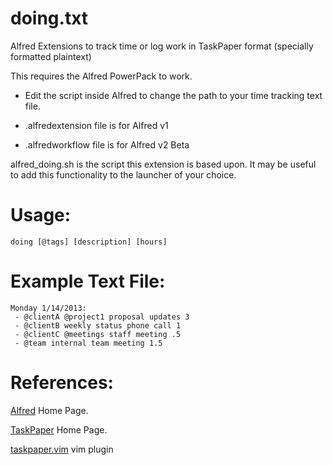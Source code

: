 doing.txt
=========

Alfred Extensions to track time or log work in TaskPaper format (specially
formatted plaintext)

This requires the Alfred PowerPack to work.

- Edit the script inside Alfred to change the path to your time tracking text
  file.

- .alfredextension file is for Alfred v1
- .alfredworkflow file is for Alfred v2 Beta

alfred_doing.sh is the script this extension is based upon. It may be useful
to add this functionality to the launcher of your choice.

# Usage:

    doing [@tags] [description] [hours]

# Example Text File:

    Monday 1/14/2013:
     - @clientA @project1 proposal updates 3
     - @clientB weekly status phone call 1
     - @clientC @meetings staff meeting .5
     - @team internal team meeting 1.5

# References:

[Alfred](http://alfredapp.com "Alfred") Home Page.

[TaskPaper](http://www.hogbaysoftware.com/products/taskpaper "TaskPaper") Home
Page.

[taskpaper.vim](https://github.com/davidoc/taskpaper.vim "taskpaper.vim") vim
plugin
